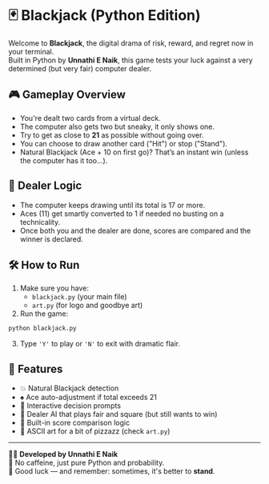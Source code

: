 # 🃏 Blackjack (Python Edition)

Welcome to **Blackjack**, the digital drama of risk, reward, and regret now in your terminal.  
Built in Python by **Unnathi E Naik**, this game tests your luck against a very determined (but very fair) computer dealer.

## 🎮 Gameplay Overview

- You're dealt two cards from a virtual deck.
- The computer also gets two but sneaky, it only shows one.
- Try to get as close to **21** as possible without going over.
- You can choose to draw another card ("Hit") or stop ("Stand").
- Natural Blackjack (Ace + 10 on first go)? That’s an instant win (unless the computer has it too...).

## 🤖 Dealer Logic

- The computer keeps drawing until its total is 17 or more.
- Aces (11) get smartly converted to 1 if needed no busting on a technicality.
- Once both you and the dealer are done, scores are compared and the winner is declared.

## 🛠 How to Run

1. Make sure you have:
   - `blackjack.py` (your main file)
   - `art.py` (for logo and goodbye art)
2. Run the game:

```bash
python blackjack.py
```

3. Type `'Y'` to play or `'N'` to exit with dramatic flair.

## 🎯 Features

- 💥 Natural Blackjack detection
- ♠️ Ace auto-adjustment if total exceeds 21
- 🤺 Interactive decision prompts
- 👾 Dealer AI that plays fair and square (but still wants to win)
- 🧠 Built-in score comparison logic
- 🎨 ASCII art for a bit of pizzazz (check `art.py`)

---

🧑‍💻 **Developed by Unnathi E Naik**  
🌱 No caffeine, just pure Python and probability.  
🎲 Good luck — and remember: sometimes, it's better to **stand**.

